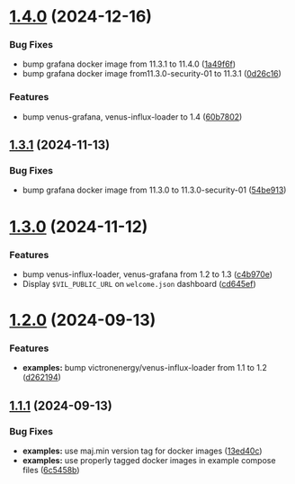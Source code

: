 # [1.4.0](https://github.com/victronenergy/venus-grafana/compare/1.3.1...1.4.0) (2024-12-16)


### Bug Fixes

* bump grafana docker image from 11.3.1 to 11.4.0 ([1a49f6f](https://github.com/victronenergy/venus-grafana/commit/1a49f6f4b9d8302504a07d4a679a50c2efd90961))
* bump grafana docker image from11.3.0-security-01 to 11.3.1 ([0d26c16](https://github.com/victronenergy/venus-grafana/commit/0d26c160130654817f9e14e0730126e8313255f7))


### Features

* bump venus-grafana, venus-influx-loader to 1.4 ([60b7802](https://github.com/victronenergy/venus-grafana/commit/60b7802295b882a6ae9e41f19758651f7ee57995))

## [1.3.1](https://github.com/victronenergy/venus-grafana/compare/1.3.0...1.3.1) (2024-11-13)


### Bug Fixes

* bump grafana docker image from 11.3.0 to 11.3.0-security-01 ([54be913](https://github.com/victronenergy/venus-grafana/commit/54be913167df953982f4a398be5b6d2551491ae2))

# [1.3.0](https://github.com/victronenergy/venus-grafana/compare/1.2.0...1.3.0) (2024-11-12)


### Features

* bump venus-influx-loader, venus-grafana from 1.2 to 1.3 ([c4b970e](https://github.com/victronenergy/venus-grafana/commit/c4b970ecb70d86aa4cb88e44a9409381d1062c45))
* Display `$VIL_PUBLIC_URL` on `welcome.json` dashboard ([cd645ef](https://github.com/victronenergy/venus-grafana/commit/cd645ef7fede7660cbb4e57004c89ddef571e39a))

# [1.2.0](https://github.com/victronenergy/venus-grafana/compare/1.1.1...1.2.0) (2024-09-13)


### Features

* **examples:** bump victronenergy/venus-influx-loader from 1.1 to 1.2 ([d262194](https://github.com/victronenergy/venus-grafana/commit/d262194d6997b5d66edc5b30db90b6b37df0969c))

## [1.1.1](https://github.com/victronenergy/venus-grafana/compare/1.1.0...1.1.1) (2024-09-13)


### Bug Fixes

* **examples:** use maj.min version tag for docker images ([13ed40c](https://github.com/victronenergy/venus-grafana/commit/13ed40cf3b034a3d7288d6b62c3fe121184b0713))
* **examples:** use properly tagged docker images in example compose files ([6c5458b](https://github.com/victronenergy/venus-grafana/commit/6c5458b435e43acda554a8cad8efa62e264c3775))
